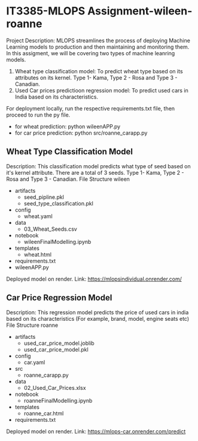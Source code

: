 # IT3385-MLOPS Assignment-wileen-roanne
Project Description: 
MLOPS streamlines the process of deploying Machine Learning models to production and then maintaining and monitoring them. In this assigment, we will be covering two types of machine leanring models.
1. Wheat type classification model: To predict wheat type based on its attributes on its kernel. Type 1- Kama, Type 2 - Rosa and Type 3 - Canadian.
2. Used Car prices predictioon regression model: To predict used cars in India based on its characteristics.

For deployment locally, run the respective requirements.txt file, then proceed to run the py file. 
- for wheat prediction: python wileenAPP.py
- for car price prediction: python src/roanne_carapp.py

## Wheat Type Classification Model 
Description: This classification model predicts what type of seed based on it's kernel attribute. There are a total of 3 seeds. Type 1- Kama, Type 2 - Rosa and Type 3 - Canadian.
File Structure
wileen
- artifacts
  - seed_pipline.pkl
  - seed_type_classification.pkl
- config
  - wheat.yaml
- data
  - 03_Wheat_Seeds.csv
- notebook
  - wileenFinalModelling.ipynb
- templates
  - wheat.html
- requirements.txt
- wileenAPP.py

Deployed model on render. Link: https://mlopsindividual.onrender.com/ 

## Car Price Regression Model 
Description: This regression model predicts the price of used cars in india based on its characteristics (For example, brand, model, engine seats etc)  
File Structure
roanne
- artifacts
  - used_car_price_model.joblib
  - used_car_price_model.pkl
- config
  - car.yaml
- src
  - roanne_carapp.py
- data
  - 02_Used_Car_Prices.xlsx
- notebook
  - roanneFinalModelling.ipynb
- templates
  - roanne_car.html
- requirements.txt

Deployed model on render. Link: https://mlops-car.onrender.com/predict



